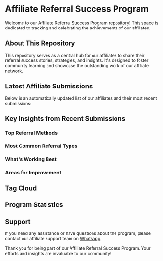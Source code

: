 # Affiliate Referral Success Program

Welcome to our Affiliate Referral Success Program repository! This space is dedicated to tracking and celebrating the achievements of our affiliates.

## About This Repository

This repository serves as a central hub for our affiliates to share their referral success stories, strategies, and insights. It's designed to foster community learning and showcase the outstanding work of our affiliate network.

## Latest Affiliate Submissions

Below is an automatically updated list of our affiliates and their most recent submissions:

<!-- AFFILIATE LIST START -->
<!-- AFFILIATE LIST END -->

## Key Insights from Recent Submissions

### Top Referral Methods
<!-- TOP REFERRAL METHODS START -->
<!-- TOP REFERRAL METHODS END -->

### Most Common Referral Types
<!-- COMMON REFERRAL TYPES START -->
<!-- COMMON REFERRAL TYPES END -->

### What's Working Best
<!-- WHATS WORKING BEST START -->
<!-- WHATS WORKING BEST END -->

### Areas for Improvement
<!-- AREAS FOR IMPROVEMENT START -->
<!-- AREAS FOR IMPROVEMENT END -->

## Tag Cloud
<!-- TAG CLOUD START -->
<!-- TAG CLOUD END -->

## Program Statistics
<!-- PROGRAM STATS START -->
<!-- PROGRAM STATS END -->

## Support
If you need any assistance or have questions about the program, please contact our affiliate support team on [Whatsapp](https://wa.me/message/3IE3FXO3INXHM1).

Thank you for being part of our Affiliate Referral Success Program. Your efforts and insights are invaluable to our community!